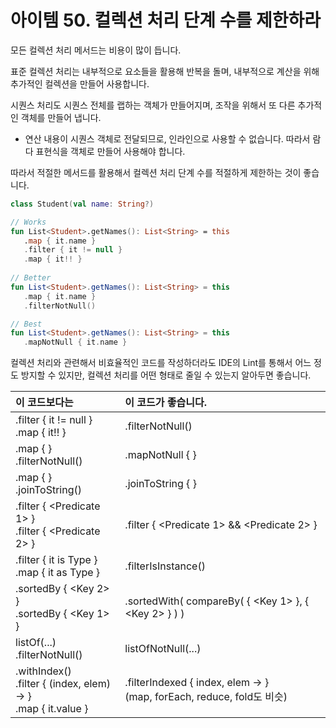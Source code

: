 # 아이템 50. 컬렉션 처리 단계 수를 제한하라

모든 컬렉션 처리 메서드는 비용이 많이 듭니다.

표준 컬렉션 처리는 내부적으로 요소들을 활용해 반복을 돌며, 내부적으로 계산을 위해 추가적인 컬렉션을 만들어 사용합니다.

시퀀스 처리도 시퀀스 전체를 랩하는 객체가 만들어지며, 조작을 위해서 또 다른 추가적인 객체를 만들어 냅니다.
- 연산 내용이 시퀀스 객체로 전달되므로, 인라인으로 사용할 수 없습니다. 따라서 람다 표현식을 객체로 만들어 사용해야 합니다.

따라서 적절한 메서드를 활용해서 컬렉션 처리 단계 수를 적절하게 제한하는 것이 좋습니다.

```kotlin
class Student(val name: String?)

// Works
fun List<Student>.getNames(): List<String> = this
   .map { it.name }
   .filter { it != null }
   .map { it!! }
 
// Better
fun List<Student>.getNames(): List<String> = this
   .map { it.name }
   .filterNotNull()

// Best
fun List<Student>.getNames(): List<String> = this
   .mapNotNull { it.name }
```

컬렉션 처리와 관련해서 비효율적인 코드를 작성하더라도 IDE의 Lint를 통해서 어느 정도 방지할 수 있지만, 컬렉션 처리를 어떤 형태로 줄일 수 있는지 알아두면 좋습니다.

|이 코드보다는|이 코드가 좋습니다.|
|:--|:--|
|.filter { it != null }<br>.map { it!! }|.filterNotNull()|
|.map { <Transformation> }<br>.filterNotNull()|.mapNotNull { <Transformation> }|
|.map { <Transformation> }<br>.joinToString()|.joinToString { <Transformation> }|
|.filter { <Predicate 1> }<br>.filter { <Predicate 2> }|.filter { <Predicate 1> && <Predicate 2> }|
|.filter { it is Type }<br>.map { it as Type }|.filterIsInstance<Type>()|
|.sortedBy { <Key 2> }<br>.sortedBy { <Key 1> }|.sortedWith( compareBy( { <Key 1> }, { <Key 2> } ) )|
|listOf(...)<br>.filterNotNull()|listOfNotNull(...)|
|.withIndex()<br>.filter { (index, elem) -> <Predicate using index> }<br>.map { it.value }|.filterIndexed { index, elem -> <Predicate using index> }<br>(map, forEach, reduce, fold도 비슷)|